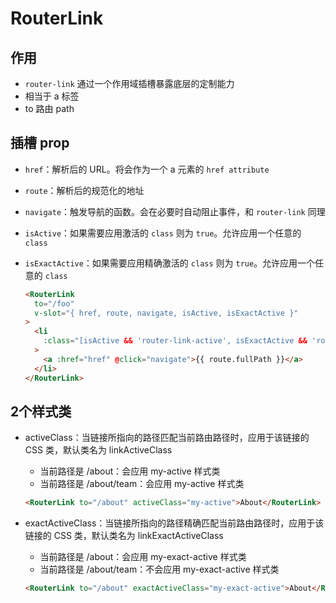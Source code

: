 # RouterLink

## 作用

+ `router-link` 通过一个作用域插槽暴露底层的定制能力
+ 相当于 a 标签
+ to 路由 path

## 插槽 prop

+ `href`：解析后的 URL。将会作为一个 a 元素的 `href attribute`

+ `route`：解析后的规范化的地址

+ `navigate`：触发导航的函数。会在必要时自动阻止事件，和 `router-link` 同理

+ `isActive`：如果需要应用激活的 `class` 则为 `true`。允许应用一个任意的 `class`

+ `isExactActive`：如果需要应用精确激活的 `class` 则为 `true`。允许应用一个任意的 `class`

  ```html
  <RouterLink
    to="/foo"
    v-slot="{ href, route, navigate, isActive, isExactActive }"
  >
    <li
      :class="[isActive && 'router-link-active', isExactActive && 'router-link-exact-active']"
    >
      <a :href="href" @click="navigate">{{ route.fullPath }}</a>
    </li>
  </RouterLink>
  ```

## 2个样式类

+ activeClass：当链接所指向的路径匹配当前路由路径时，应用于该链接的 CSS 类，默认类名为 linkActiveClass

  + 当前路径是 /about：会应用 my-active 样式类
  + 当前路径是 /about/team：会应用 my-active 样式类

  ```html
  <RouterLink to="/about" activeClass="my-active">About</RouterLink>
  ```

+ exactActiveClass：当链接所指向的路径精确匹配当前路由路径时，应用于该链接的 CSS 类，默认类名为 linkExactActiveClass

  + 当前路径是 /about：会应用 my-exact-active 样式类
  + 当前路径是 /about/team：不会应用 my-exact-active 样式类

  ```html
  <RouterLink to="/about" exactActiveClass="my-exact-active">About</RouterLink>
  ```
